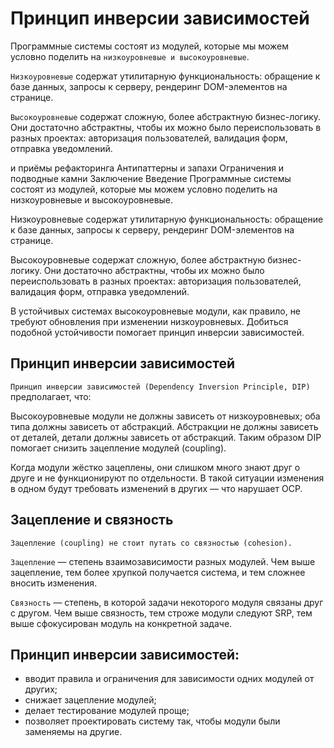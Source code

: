 # Принцип инверсии зависимостей

Программные системы состоят из модулей, которые мы можем условно поделить на `низкоуровневые и высокоуровневые`.

`Низкоуровневые` содержат утилитарную функциональность: обращение к базе данных, запросы к серверу, рендеринг DOM-элементов на странице.

`Высокоуровневые` содержат сложную, более абстрактную бизнес-логику. Они достаточно абстрактны, чтобы их можно было переиспользовать в разных проектах: авторизация пользователей, валидация форм, отправка уведомлений.

 и приёмы рефакторинга
Антипаттерны и запахи
Ограничения и подводные камни
Заключение
Введение
Программные системы состоят из модулей, которые мы можем условно поделить на низкоуровневые и высокоуровневые.

Низкоуровневые содержат утилитарную функциональность: обращение к базе данных, запросы к серверу, рендеринг DOM-элементов на странице.

Высокоуровневые содержат сложную, более абстрактную бизнес-логику. Они достаточно абстрактны, чтобы их можно было переиспользовать в разных проектах: авторизация пользователей, валидация форм, отправка уведомлений.

В устойчивых системах высокоуровневые модули, как правило, не требуют обновления при изменении низкоуровневых. Добиться подобной устойчивости помогает принцип инверсии зависимостей.

## Принцип инверсии зависимостей
`Принцип инверсии зависимостей (Dependency Inversion Principle, DIP)` предполагает, что:

Высокоуровневые модули не должны зависеть от низкоуровневых; оба типа должны зависеть от абстракций.
Абстракции не должны зависеть от деталей, детали должны зависеть от абстракций.
Таким образом DIP помогает снизить зацепление модулей (coupling).

Когда модули жёстко зацеплены, они слишком много знают друг о друге и не функционируют по отдельности. В такой ситуации изменения в одном будут требовать изменений в других — что нарушает OCP.

## Зацепление и связность
`Зацепление (coupling) не стоит путать со связностью (cohesion).`

`Зацепление` — степень взаимозависимости разных модулей. Чем выше зацепление, тем более хрупкой получается система, и тем сложнее вносить изменения.

`Связность` — степень, в которой задачи некоторого модуля связаны друг с другом. Чем выше связность, тем строже модули следуют SRP, тем выше сфокусирован модуль на конкретной задаче.

## Принцип инверсии зависимостей:

- вводит правила и ограничения для зависимости одних модулей от других;
- снижает зацепление модулей;
- делает тестирование модулей проще;
- позволяет проектировать систему так, чтобы модули были заменяемы на другие.